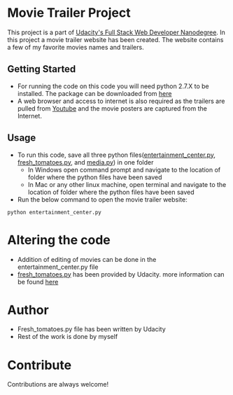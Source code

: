 # Movie Trailer Project
This project is a part of [Udacity's Full Stack Web Developer Nanodegree](https://www.udacity.com/course/full-stack-web-developer-nanodegree--nd004). 
In this project a movie trailer website has been created. The website contains a few of my favorite movies names and trailers.

## Getting Started
* For running the code on this code you will need python 2.7.X to be installed. The package can be downloaded from [here](https://www.python.org/downloads/)
* A web browser and access to internet is also required as the trailers are pulled from [Youtube](https://www.youtube.com/) and the movie posters are captured from the Internet.

## Usage
* To run this code, save all three python files([entertainment_center.py](https://github.com/vellabanda/movie_trailer_website/blob/master/entertainment_center.py), [fresh_tomatoes.py](https://github.com/vellabanda/movie_trailer_website/blob/master/fresh_tomatoes.py), and [media.py](https://github.com/vellabanda/movie_trailer_website/blob/master/media.py)) in one folder
  * In Windows open command prompt and navigate to the location of folder where the python files have been saved
  * In Mac or any other linux machine, open terminal and navigate to the location of folder where the python files have been saved
* Run the below command to open the movie trailer website:
``` 
python entertainment_center.py 
```

# Altering the code
* Addition of editing of movies can be done in the entertainment_center.py file
* [fresh_tomatoes.py](https://github.com/vellabanda/movie_trailer_website/blob/master/fresh_tomatoes.py) has been provided by Udacity. more information can be found [here](https://github.com/allanbreyes/udacity-full-stack/blob/master/p1/fresh_tomatoes.py)

# Author
* Fresh_tomatoes.py file has been written by Udacity
* Rest of the work is done by myself


# Contribute
Contributions are always welcome! 
